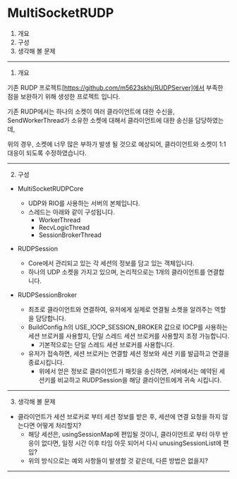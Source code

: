 # MultiSocketRUDP

1. 개요
2. 구성
3. 생각해 볼 문제

---

1. 개요

기존 RUDP 프로젝트[https://github.com/m5623skhj/RUDPServer]에서 부족한 점을 보완하기 위해 생성한 프로젝트 입니다.

기존 RUDP에서는 하나의 소켓이 여러 클라이언트에 대한 수신을, SendWorkerThread가 소유한 소켓에 대해서 클라이언트에 대한 송신을 담당하였는데,

위의 경우, 소켓에 너무 많은 부하가 발생 될 것으로 예상되어, 클라이언트와 소켓이 1:1 대응이 되도록 수정하였습니다.

---

2. 구성

* MultiSocketRUDPCore
  * UDP와 RIO를 사용하는 서버의 본체입니다.
  * 스레드는 아래와 같이 구성됩니다.
    * WorkerThread
    * RecvLogicThread
    * SessionBrokerThread
  
* RUDPSession
  * Core에서 관리되고 있는 각 세션의 정보를 담고 있는 객체입니다.
  * 하나의 UDP 소켓을 가지고 있으며, 논리적으로는 1개의 클라이언트를 연결합니다.
  
* RUDPSessionBroker
  * 최초로 클라이언트와 연결하여, 유저에게 실제로 연결될 소켓을 알려주는 역할을 담당합니다.
  * BuildConfig.h의 USE_IOCP_SESSION_BROKER 값으로 IOCP를 사용하는 세션 브로커를 사용할지, 단일 스레드 세션 브로커를 사용할지 조정 가능합니다.
    * 기본적으로는 단일 스레드 세션 브로커를 사용합니다.
  * 유저가 접속하면, 세션 브로커는 연결할 세션 정보와 세션 키를 발급하고 연결을 종료시킵니다.
    * 위에서 얻은 정보로 클라이언트가 패킷을 송신하면, 서버에서는 예약된 세션키를 비교하고 RUDPSession을 해당 클라이언트에게 귀속 시킵니다.

---

3. 생각해 볼 문제

* 클라이언트가 세션 브로커로 부터 세션 정보를 받은 후, 세션에 연결 요청을 하지 않는다면 어떻게 처리할지?
  * 해당 세션은, usingSessionMap에 편입될 것이니, 클라이언트로 부터 아무 반응이 없다면, 일정 시간 이후 타임 아웃 되어서 다시 unusingSessionList에 편입?
  * 위의 방식으로는 예외 사항들이 발생할 것 같은데, 다른 방법은 없을지?

---

